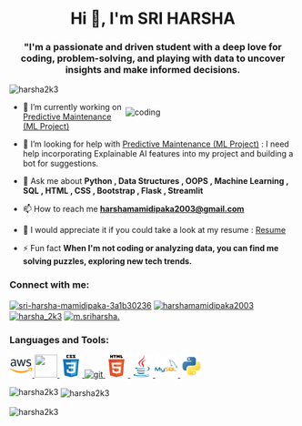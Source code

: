 <h1 align="center">Hi 👋, I'm SRI HARSHA</h1>
<h3 align="center">"I'm a passionate and driven student with a deep love for coding, problem-solving, and playing with data to uncover insights and make informed decisions.</h3>

<img align="right" alt="coding" width="300" src="https://user-images.githubusercontent.com/115187902/230700872-d5f44b85-56c7-4e27-80a4-6e2db901e60c.gif" style="padding-top: 40px;">


<p align="left"> <img src="https://komarev.com/ghpvc/?username=harsha2k3&label=Profile%20views&color=0e75b6&style=flat" alt="harsha2k3" /> </p>

- 🔭 I’m currently working on [Predictive Maintenance (ML Project)](https://github.com/Harsha2k3/predictive_maintenance_ML_Project)

- 🤝 I’m looking for help with [Predictive Maintenance (ML Project)](https://github.com/Harsha2k3/predictive_maintenance_ML_Project) : I need help incorporating Explainable AI features into my project and building a bot for suggestions.

- 💬 Ask me about **Python , Data Structures , OOPS , Machine Learning , SQL , HTML , CSS , Bootstrap , Flask , Streamlit**

- 📫 How to reach me **harshamamidipaka2003@gmail.com**

- 📄 I would appreciate it if you could take a look at my resume : [Resume](https://drive.google.com/file/d/1-5HWZn-hogfMM_vMDkC9v3WSO0q8iYaK/view?usp=sharing)

- ⚡ Fun fact **When I'm not coding or analyzing data, you can find me solving puzzles, exploring new tech trends.**

<h3 align="left">Connect with me:</h3> 
<p align="left">
<a href="https://linkedin.com/in/sri-harsha-mamidipaka-3a1b30236" target="blank"><img align="center" src="https://raw.githubusercontent.com/rahuldkjain/github-profile-readme-generator/master/src/images/icons/Social/linked-in-alt.svg" alt="sri-harsha-mamidipaka-3a1b30236" height="30" width="40" /></a>
<a href="https://instagram.com/harshamamidipaka2003" target="blank"><img align="center" src="https://raw.githubusercontent.com/rahuldkjain/github-profile-readme-generator/master/src/images/icons/Social/instagram.svg" alt="harshamamidipaka2003" height="30" width="40" /></a>
<a href="https://www.leetcode.com/harsha_2k3" target="blank"><img align="center" src="https://raw.githubusercontent.com/rahuldkjain/github-profile-readme-generator/master/src/images/icons/Social/leet-code.svg" alt="harsha_2k3" height="30" width="40" /></a>
<a href="https://discord.gg/m.sriharsha." target="blank"><img align="center" src="https://raw.githubusercontent.com/rahuldkjain/github-profile-readme-generator/master/src/images/icons/Social/discord.svg" alt="m.sriharsha." height="30" width="40" /></a>
</p>

<h3 align="left">Languages and Tools:</h3>
<p align="left"> <a href="https://aws.amazon.com" target="_blank" rel="noreferrer"> <img src="https://raw.githubusercontent.com/devicons/devicon/master/icons/amazonwebservices/amazonwebservices-original-wordmark.svg" alt="aws" width="40" height="40"/> </a> <a href="https://getbootstrap.com" target="_blank" rel="noreferrer"> <img src="https://img.icons8.com/?size=100&id=ldQqWiIRv9bc&format=png&color=000000" width="40" height="40"/> </a> <a href="https://www.w3schools.com/css/" target="_blank" rel="noreferrer"> <img src="https://raw.githubusercontent.com/devicons/devicon/master/icons/css3/css3-original-wordmark.svg" alt="css3" width="40" height="40"/> </a> </a> <a href="https://git-scm.com/" target="_blank" rel="noreferrer"> <img src="https://www.vectorlogo.zone/logos/git-scm/git-scm-icon.svg" alt="git" width="40" height="40"/> </a> <a href="https://www.w3.org/html/" target="_blank" rel="noreferrer"> <img src="https://raw.githubusercontent.com/devicons/devicon/master/icons/html5/html5-original-wordmark.svg" alt="html5" width="40" height="40"/> </a> <a href="https://www.java.com" target="_blank" rel="noreferrer"> <img src="https://raw.githubusercontent.com/devicons/devicon/master/icons/java/java-original.svg" alt="java" width="40" height="40"/> </a> <a href="https://www.mysql.com/" target="_blank" rel="noreferrer"> <img src="https://raw.githubusercontent.com/devicons/devicon/master/icons/mysql/mysql-original-wordmark.svg" alt="mysql" width="40" height="40"/> </a> <a href="https://www.python.org" target="_blank" rel="noreferrer"> <img src="https://raw.githubusercontent.com/devicons/devicon/master/icons/python/python-original.svg" alt="python" width="40" height="40"/> </a> </p>


<p><img align="left" src="https://github-readme-stats.vercel.app/api/top-langs?username=harsha2k3&show_icons=true&locale=en&layout=compact" alt="harsha2k3" /></p>

<p>&nbsp;<img align="center" src="https://github-readme-stats.vercel.app/api?username=harsha2k3&show_icons=true&locale=en" alt="harsha2k3" /></p>

<p><img align="center" src="https://github-readme-streak-stats.herokuapp.com/?user=harsha2k3&" alt="harsha2k3" /></p>

